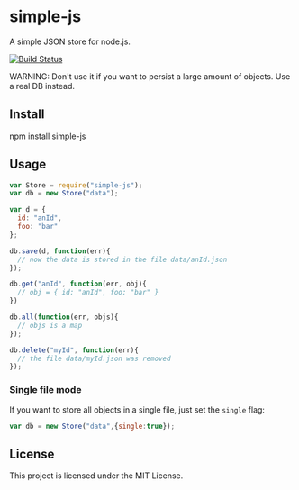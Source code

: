 # simple-js

A simple JSON store for node.js.

[![Build Status](https://secure.travis-ci.org/flosse/simple-js.png)](http://travis-ci.org/flosse/simple-js)

WARNING:
Don't use it if you want to persist a large amount of objects.
Use a real DB instead.

## Install

  npm install simple-js

## Usage

```javascript
var Store = require("simple-js");
var db = new Store("data");

var d = {
  id: "anId",
  foo: "bar"
};

db.save(d, function(err){
  // now the data is stored in the file data/anId.json
});

db.get("anId", function(err, obj){
  // obj = { id: "anId", foo: "bar" }
})

db.all(function(err, objs){
  // objs is a map
});

db.delete("myId", function(err){
  // the file data/myId.json was removed
});
```

### Single file mode

If you want to store all objects in a single file, just set the `single` flag:

```javascript
var db = new Store("data",{single:true});
```

## License

This project is licensed under the MIT License.
